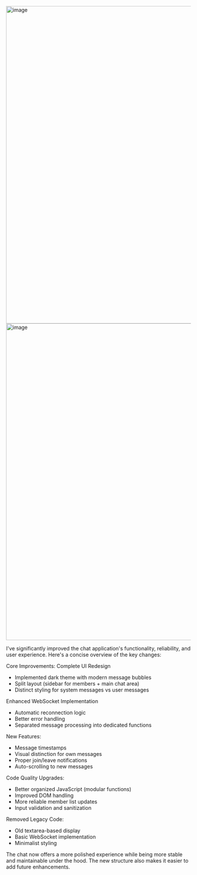 <img width="1917" height="866" alt="image" src="https://github.com/user-attachments/assets/45c83f47-bcd0-4686-8dc9-3450acf9f985" />
<img width="644" height="864" alt="image" src="https://github.com/user-attachments/assets/dece77a2-adc9-41ec-88f1-f5625fdb1151" />




I've significantly improved the chat application's functionality, reliability, and user experience. Here's a concise overview of the key changes:

Core Improvements:
Complete UI Redesign
   - Implemented dark theme with modern message bubbles
   - Split layout (sidebar for members + main chat area)
   - Distinct styling for system messages vs user messages

Enhanced WebSocket Implementation
   - Automatic reconnection logic
   - Better error handling
   - Separated message processing into dedicated functions

New Features:
   - Message timestamps
   - Visual distinction for own messages
   - Proper join/leave notifications
   - Auto-scrolling to new messages

Code Quality Upgrades:
   - Better organized JavaScript (modular functions)
   - Improved DOM handling
   - More reliable member list updates
   - Input validation and sanitization

Removed Legacy Code:
   - Old textarea-based display
   - Basic WebSocket implementation
   - Minimalist styling

The chat now offers a more polished experience while being more stable and maintainable under the hood. The new structure also makes it easier to add future enhancements.
